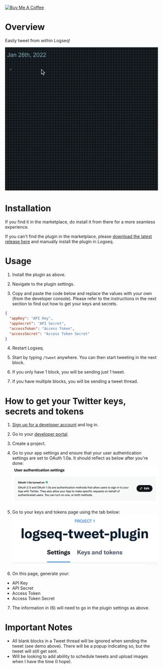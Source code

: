 <a href="https://www.buymeacoffee.com/hkgnp.dev" target="_blank"><img src="https://cdn.buymeacoffee.com/buttons/v2/arial-violet.png" alt="Buy Me A Coffee" style="height: 60px !important;width: 217px !important;" ></a>

# Overview

Easily tweet from within Logseq!

![](/screenshots/demo.gif)

# Installation

If you find it in the marketplace, do install it from there for a more seamless experience.

If you can't find the plugin in the marketplace, please [download the latest release here](https://github.com/hkgnp/logseq-tweet-plugin/releases) and manually install the plugin in Logseq.

# Usage

1. Install the plugin as above.

2. Navigate to the plugin settings.

3. Copy and paste the code below and replace the values with your own (from the developer console). Please refer to the instructions in the next section to find out how to get your keys and secrets.

```json
{
  "appKey": "API Key",
  "appSecret": "API Secret",
  "accessToken": "Access Token",
  "accessSecret": "Access Token Secret"
}
```

4. Restart Logseq.

5. Start by typing `/tweet` anywhere. You can then start tweeting in the next block.

6. If you only have 1 block, you will be sending just 1 tweet.

7. If you have multiple blocks, you will be sending a tweet thread.

# How to get your Twitter keys, secrets and tokens

1. [Sign up for a developer account](https://developer.twitter.com/en/docs/developer-portal/overview) and log in.

2. Go to your [developer portal](https://developer.twitter.com/en/portal/dashboard).

3. Create a project.

4. Go to your app settings and ensure that your user authentication settings are set to OAuth 1.0a. It should reflect as below after you're done:
   ![](/screenshots/user-auth-settings.png)

5. Go to your keys and tokens page using the tab below:
   ![](/screenshots/keys-tokens-tab.png)

6. On this page, generate your:

- API Key
- API Secret
- Access Token
- Access Token Secret

7. The information in (6) will need to go in the plugin settings as above.

# Important Notes

- All blank blocks in a Tweet thread will be ignored when sending the tweet (see demo above). There will be a popup indicating so, but the tweet will still get sent.
- Will be looking to add abiility to schedule tweets and upload images when I have the time (I hope).
